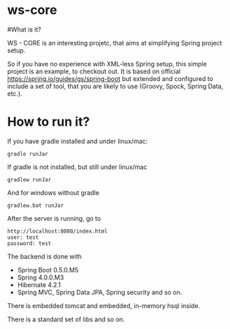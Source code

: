 ws-core
==========================

#What is it?

WS - CORE is an interesting projetc, that aims at simplifying Spring project setup. 

So if you have no experience with XML-less Spring setup, this simple project is an example, to checkout out.  It is based on official https://spring.io/guides/gs/spring-boot but extended and configured to include a set of tool, that you are likely to use (Groovy, Spock, Spring Data, etc.).

# How to run it?

If you have gradle installed and under linux/mac:

    gradle runJar

If gradle is not installed, but still under linux/mac

    gradlew runJar

And for windows without gradle

    gradlew.bat runJar

After the server is running, go to

```
http://localhost:8080/index.html
user: test
password: test 
```

The backend is done with 
- Spring Boot 0.5.0.M5
- Spring 4.0.0.M3
- Hibernate 4.2.1 
- Spring MVC, Spring Data JPA, Spring security and so on.

There is embedded tomcat and embedded, in-memory hsql inside.

There is a standard set of libs and so on.
